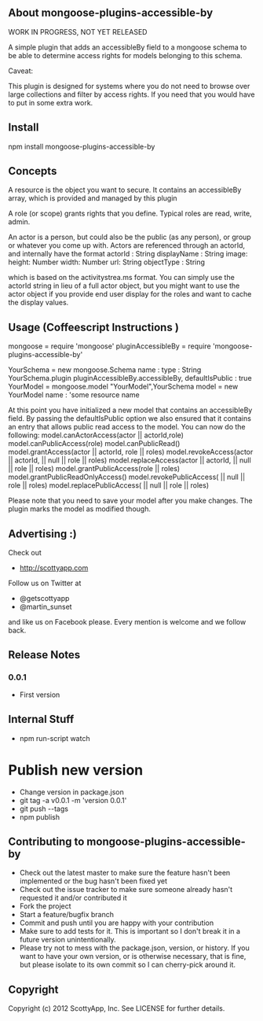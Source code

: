 ## About mongoose-plugins-accessible-by

WORK IN PROGRESS, NOT YET RELEASED

A simple plugin that adds an accessibleBy field to a mongoose schema to be
able to determine access rights for models belonging to this schema.

Caveat:

This plugin is designed for systems where you do not need to browse over large
collections and filter by access rights. If you need that you would have to put
in some extra work.

## Install

npm install mongoose-plugins-accessible-by

## Concepts
A resource is the object you want to secure. It contains an accessibleBy array, which is provided and managed by this plugin

A role (or scope) grants rights that you define. Typical roles are read, write, admin.

An actor is a person, but could also be the public (as any person), or group or whatever you come up with. Actors are referenced through an actorId, and internally have the format
  actorId : String
  displayName : String
  image:
    height: Number
    width: Number
    url: String
  objectType : String 

which is based on the activitystrea.ms format. You can simply use the actorId string in lieu of a full actor object, but you might want to use the actor object if you provide end user display for the roles and want to cache the display values.

## Usage (Coffeescript Instructions )
  
  mongoose = require 'mongoose'
  pluginAccessibleBy = require 'mongoose-plugins-accessible-by'

  YourSchema = new mongoose.Schema
        name : 
          type : String
  YourSchema.plugin pluginAccessibleBy.accessibleBy, defaultIsPublic : true
  YourModel = mongoose.model "YourModel",YourSchema
  model = new YourModel name : 'some resource name
  
At this point you have initialized a new model that contains an accessibleBy field. 
By passing the defaultIsPublic option we also ensured that it contains an entry that allows public read access to the model.
You can now do the following:
  model.canActorAccess(actor || actorId,role)
  model.canPublicAccess(role)
  model.canPublicRead()
  model.grantAccess(actor || actorId, role || roles)
  model.revokeAccess(actor || actorId, <nothing> || null || role || roles)
  model.replaceAccess(actor || actorId, <nothing> || null || role || roles)
  model.grantPublicAccess(role || roles)
  model.grantPublicReadOnlyAccess()
  model.revokePublicAccess( <nothing> || null || role || roles)
  model.replacePublicAccess(<nothing> || null || role || roles)
  
Please note that you need to save your model after you make changes. The plugin marks the model as modified though.

## Advertising :)

Check out 

* http://scottyapp.com

Follow us on Twitter at 

* @getscottyapp
* @martin_sunset

and like us on Facebook please. Every mention is welcome and we follow back.


## Release Notes


### 0.0.1

* First version

## Internal Stuff

* npm run-script watch

# Publish new version

* Change version in package.json
* git tag -a v0.0.1 -m 'version 0.0.1'
* git push --tags
* npm publish

## Contributing to mongoose-plugins-accessible-by
 
* Check out the latest master to make sure the feature hasn't been implemented or the bug hasn't been fixed yet
* Check out the issue tracker to make sure someone already hasn't requested it and/or contributed it
* Fork the project
* Start a feature/bugfix branch
* Commit and push until you are happy with your contribution
* Make sure to add tests for it. This is important so I don't break it in a future version unintentionally.
* Please try not to mess with the package.json, version, or history. If you want to have your own version, or is otherwise necessary, that is fine, but please isolate to its own commit so I can cherry-pick around it.

## Copyright

Copyright (c) 2012 ScottyApp, Inc. See LICENSE for
further details.



